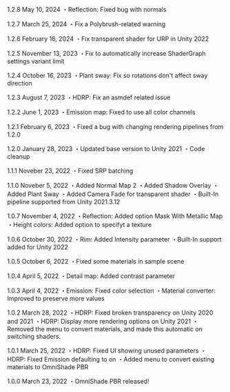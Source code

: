 1.2.8
May 10, 2024
・Reflection: Fixed bug with normals

1.2.7
March 25, 2024
・Fix a Polybrush-related warning

1.2.6
February 16, 2024
・Fix transparent shader for URP in Unity 2022

1.2.5
November 13, 2023
・Fix to automatically increase ShaderGraph settings variant limit

1.2.4
October 16, 2023
・Plant sway: Fix so rotations don't affect sway direction

1.2.3
August 7, 2023
・HDRP: Fix an asmdef related issue

1.2.2
June 1, 2023
・Emission map: Fixed to use all color channels

1.2.1
February 6, 2023
・Fixed a bug with changing rendering pipelines from 1.2.0

1.2.0
January 28, 2023
・Updated base version to Unity 2021
・Code cleanup

1.1.1
Noveber 23, 2022
・Fixed SRP batching

1.1.0
Noveber 5, 2022
・Added Normal Map 2
・Added Shadow Overlay
・Added Plant Sway
・Added Camera Fade for transparent shader
・Built-In pipeline supported from Unity 2021.3.12

1.0.7
November 4, 2022
・Reflection: Added option Mask With Metallic Map
・Height colors: Added option to specifyt a texture

1.0.6
October 30, 2022
・Rim: Added Intensity parameter
・Built-In support added for Unity 2022

1.0.5
October 6, 2022
・Fixed some materials in sample scene

1.0.4
April 5, 2022
・Detail map: Added contrast parameter

1.0.3
April 4, 2022
・Emission: Fixed color selection
・Material converter: Improved to preserve more values

1.0.2
March 28, 2022
・HDRP: Fixed broken transparency on Unity 2020 and 2021
・HDRP: Display more rendering options on Unity 2021
・Removed the menu to convert materials, and made this automatic on switching shaders.

1.0.1
March 25, 2022
・HDRP: Fixed UI showing unused parameters
・HDRP: Fixed Emission defaulting to on
・Added menu to convert existing materials to OmniShade PBR

1.0.0
March 23, 2022
・OmniShade PBR released!